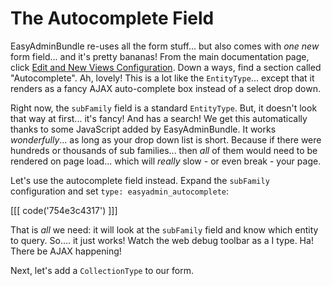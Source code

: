 # The Autocomplete Field

EasyAdminBundle re-uses all the form stuff... but also comes with *one* *new* form
field... and it's pretty bananas! From the main documentation page, click
[Edit and New Views Configuration][edit_new_configuration]. Down a ways, find
a section called "Autocomplete". Ah, lovely! This is a lot like the `EntityType`...
except that it renders as a fancy AJAX auto-complete box instead of a select drop down.

Right now, the `subFamily` field is a standard `EntityType`. But, it doesn't look
that way at first... it's fancy! And has a search! We get this automatically thanks
to some JavaScript added by EasyAdminBundle. It works *wonderfully*... as long as
your drop down list is short. Because if there were hundreds or thousands of sub
families... then *all* of them would need to be rendered on page load... which will
*really* slow - or even break - your page.

Let's use the autocomplete field instead. Expand the `subFamily` configuration and
set `type: easyadmin_autocomplete`:

[[[ code('754e3c4317') ]]]

That is *all* we need: it will look at the `subFamily` field and know which entity
to query. So.... it just works! Watch the web debug toolbar as a I type. Ha!
There be AJAX happening!

Next, let's add a `CollectionType` to our form.


[edit_new_configuration]: http://symfony.com/doc/current/bundles/EasyAdminBundle/book/edit-new-configuration.html
